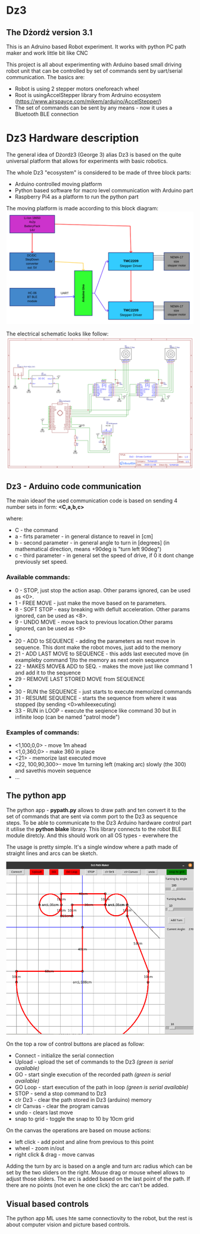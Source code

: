 # Dz3
## The Dżordż version 3.1

This is an Adruino based Robot experiment. It works with python PC path maker and work little bit like CNC

This project is all about experimenting with Arduino based small driving robot unit that can be controlled by set of commands sent by uart/serial communication.
The basics are:
- Robot is using 2 stepper motors oneforeach wheel
- Root is usingAccelStepper library from Ardruino ecosystem (https://www.airspayce.com/mikem/arduino/AccelStepper/)
- The set of commands can be sent by any means - now it uses a Bluetooth BLE connection 

# Dz3 Hardware description

The general idea of Dżordż3 (George 3) alias Dz3 is based on the quite universal platform that allows for experiments with basic robotics.

The whole Dz3 "ecosystem" is considered to be made of three block parts:
- Arduino controlled moving platform
- Python based software for macro level communication with Arduino part
- Raspberry Pi4 as a platform to run the python part

The moving platform is made according to this block diagram:
![Dz3 Block Diagram](img/Dz3-Arduino-block.png)


The electrical schematic looks like follow:
![Dz3 Block Diagram](img/Schematic_Dz3-Dzordz3-robotplatform01.png)




## Dz3 - Arduino code communication

The main ideaof the used communication code is based on sending 4 number sets in form:
**<C,a,b,c>**

where:

- C - the command
- a - firts parameter - in general distance to reavel in [cm]
- b - second parameter - in general angle to turn in [degrees] (in mathematical direction, means +90deg is "turn left 90deg")
- c - third parameter - in general set the speed of drive, if 0 it dont change previously set speed.

### Available commands:
- 0 - STOP, just stop the action asap. Other params ignored, can be used as <0>.
- 1 - FREE MOVE - just make the move based on te parameters.
- 8 - SOFT STOP - easy breaking with deflult acceleration. Other params ignored, can be used as <8>.
- 9 - UNDO  MOVE - move back to previous location.Other params ignored, can be used as <9>
- 
- 20 - ADD to SEQUENCE - adding the parameters as next move in sequence. This dont make the robot moves, just add to the memory
- 21 - ADD LAST MOVE to SEQUENCE - this adds last executed move (in exampleby command 1)to the memory as next onein sequence
- 22 - MAKES MOVE& ADD to SEQ. - makes the move just like command 1 and add it to the sequence
- 29 - REMOVE LAST STORED MOVE from SEQUENCE
-
- 30 - RUN the SEQUENCE - just starts to execute memorized commands
- 31 - RESUME SEQUENCE - starts the sequence from where it was stopped (by sending <0>whileexecuting)
- 33 - RUN in LOOP - execute the seqience like command 30 but in infinite loop (can be named "patrol mode")

### Examples of commands:
- <1,100,0,0> - move 1m ahead
- <1,0,360,0> - make 360 in place
- <21> - memorize last executed move
- <22, 100,90,300>- move 1m turning left (making arc) slowly (the 300) and savethis movein sequence
- ...

## The python app

The python app - **pypath.py** allows to draw path and ten convert it to the set of commands that are sent via comm port to the Dz3 as sequence steps. To be able to communicate to the Dz3 Arduino hardware control part it utilise the **python** **blake** library. This library connects to the robot BLE module diretcly. And this should work on all OS types - everwhere the 

The usage is pretty simple. It's a single window where a path made of straight lines and arcs can be sketch.

![pypath.py window](img/pypath_window.png)

On the top a row of control buttons are placed as follow:
- Connect - initialize the serial connection
- Upload - upload the set of commands to the Dz3 *(green is serial available)*
- GO - start single execution of the recorded path *(green is serial available)*
- GO Loop - start execution of the path in loop *(green is serial available)*
- STOP - send a stop command to Dz3
- clr Dz3 - clear the path stored in Dz3 (arduino) memory
- clr Canvas - clear the program canvas
- undo - clears last move
- snap to grid - toggle the snap to 10 by 10cm grid

On the canvas the operations are based on mouse actions:
- left click - add point and aline from previous to this point
- wheel - zoom in/out
- right click & drag - move canvas

Adding the turn by arc is based on a angle and turn arc radius which can be set by the two sliders on the right. Mouse drag or mouse wheel allows to adjust those sliders.
The arc is added based on the last point of the path. If there are no points (not even he one click) the arc can't be added.     

## Visual based controls
The python app ML uses hte same connectiovity to the robot, but the rest is about computer vision and picture based controls. 

